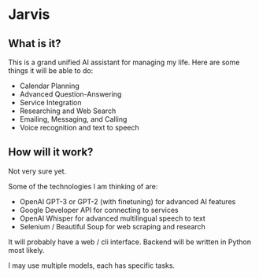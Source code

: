 # Jarvis

## What is it?
This is a grand unified AI assistant for managing my life. Here are some things it will be able to do:

- Calendar Planning
- Advanced Question-Answering
- Service Integration
- Researching and Web Search
- Emailing, Messaging, and Calling
- Voice recognition and text to speech

## How will it work?

Not very sure yet. 

Some of the technologies I am thinking of are:
- OpenAI GPT-3 or GPT-2 (with finetuning) for advanced AI features
- Google Developer API for connecting to services
- OpenAI Whisper for advanced multilingual speech to text
- Selenium / Beautiful Soup for web scraping and research

It will probably have a web / cli interface. Backend will be written in Python most likely.

I may use multiple models, each has specific tasks.